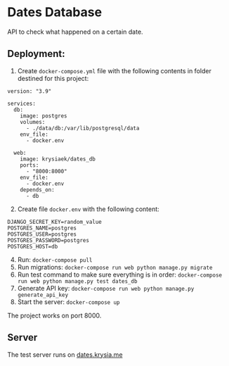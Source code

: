 # Dates Database
API to check what happened on a certain date.

## Deployment:
1.	Create `docker-compose.yml` file with the following contents in folder destined for this project:

```
version: "3.9"

services:
  db:
    image: postgres
    volumes:
      - ./data/db:/var/lib/postgresql/data
    env_file:
      - docker.env

  web:
    image: krysiaek/dates_db
    ports:
      - "8000:8000"
    env_file:
      - docker.env
    depends_on:
      - db
```

2.  Create file `docker.env` with the following content:
```
DJANGO_SECRET_KEY=random_value
POSTGRES_NAME=postgres
POSTGRES_USER=postgres
POSTGRES_PASSWORD=postgres
POSTGRES_HOST=db
```
4. Run:
```docker-compose pull```
5. Run migrations: 
```docker-compose run web python manage.py migrate```
6. Run test command to make sure everything is in order:
```docker-compose run web python manage.py test dates_db```
7. Generate API key: 
```docker-compose run web python manage.py generate_api_key```
8. Start the server:
 ```docker-compose up```

The project works on port 8000.

## Server

The test server runs on [dates.krysia.me](http://dates.krysia.me)
